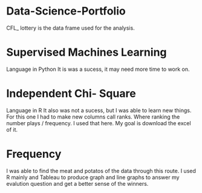# Data-Science-Portfolio
CFL_ lottery is the data frame used for the analysis.
# Supervised Machines Learning
Language in Python 
It is was a sucess, it may need more time to work on.
# Independent Chi- Square
Language in R
It also was not a sucess, but I was able to learn new things. 
For this one I had to make new columns call ranks. Where ranking the number plays / frequency.
I used that here. My goal is download the excel of it. 
# Frequency
I was able to find the meat and potatos of the data through this route.
I used R mainly and Tableau to produce graph and line graphs to answer
my evalution question and get a better sense of the winners. 
